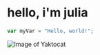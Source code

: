 # hello, i'm julia
``` javascript
var myVar = "Hello, world!";
```
![Image of Yaktocat](https://octodex.github.com/images/yaktocat.png)
